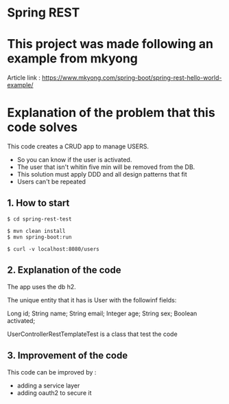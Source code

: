 # Spring REST
# This project was made following an example from mkyong
Article link : https://www.mkyong.com/spring-boot/spring-rest-hello-world-example/

# Explanation of the problem that this code solves

This code creates a CRUD app to manage USERS.

- So you can know if the user is activated.
- The user that isn't whitin five min will be removed from the DB.
- This solution must apply DDD and all design patterns that fit
- Users can't be repeated

## 1. How to start
```
$ cd spring-rest-test

$ mvn clean install
$ mvn spring-boot:run

$ curl -v localhost:8080/users
```

## 2. Explanation of the code
The app uses the db h2.

The unique entity that it has is User with the followinf fields:

 Long id;
 String name;
 String email;
 Integer age;
 String sex;
 Boolean activated;
 
UserControllerRestTemplateTest is a class that test the code

## 3. Improvement of the code
This code can be improved by :
- adding a service layer
- adding oauth2 to secure it


